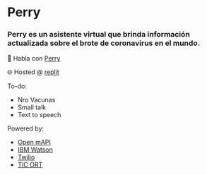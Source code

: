 # Perry
### Perry es un asistente virtual que brinda información actualizada sobre el brote de coronavirus en el mundo.

💬 Habla con [Perry](https://perry.ticlab.repl.co/demo)

🌐 Hosted @ [replit](replit.com)

To-do:
- Nro Vacunas
- Small talk
- Text to speech

Powered by:
- [Open mAPI](https://github.com/Creativity-Hub/Open-mAPI)
- [IBM Watson](https://www.ibm.com/ar-es/cloud/ai)
- [Twilio](http://twilio.com)
- [TIC ORT](http://campus.belgrano.ort.edu.ar/tic)
